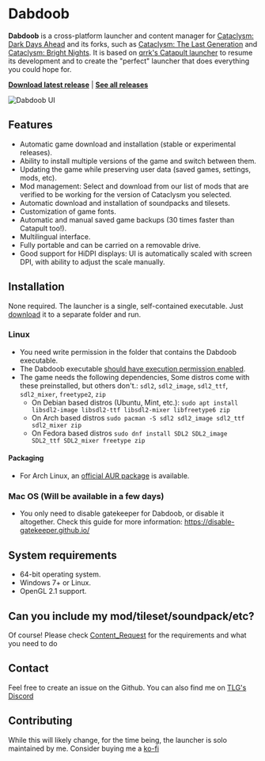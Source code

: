 # Dabdoob

**Dabdoob** is a cross-platform launcher and content manager for [Cataclysm: Dark Days Ahead](https://github.com/CleverRaven/Cataclysm-DDA) and its forks, such as [Cataclysm: The Last Generation](https://github.com/Cataclysm-TLG/Cataclysm-TLG/) and [Cataclysm: Bright Nights](https://github.com/cataclysmbnteam/Cataclysm-BN). It is based on [qrrk's Catapult launcher](https://github.com/qrrk/Catapult) to resume its development and to create the "perfect" launcher that does everything you could hope for.

[**Download latest release**](https://github.com/Hihahahalol/Catapult_Dabdoob/releases/latest)  |  [**See all releases**](https://github.com/Hihahahalol/Catapult_Dabdoob/releases)



![Dabdoob UI](./.github/Dabdoob_ui.gif)

## Features

- Automatic game download and installation (stable or experimental releases).
- Ability to install multiple versions of the game and switch between them.
- Updating the game while preserving user data (saved games, settings, mods, etc).
- Mod management: Select and download from our list of mods that are verified to be working for the version of Cataclysm you selected.
- Automatic download and installation of soundpacks and tilesets.
- Customization of game fonts.
- Automatic and manual saved game backups (30 times faster than Catapult too!).
- Multilingual interface.
- Fully portable and can be carried on a removable drive.
- Good support for HiDPI displays: UI is automatically scaled with screen DPI, with ability to adjust the scale manually.

## Installation

None required. The launcher is a single, self-contained executable. Just [download](https://github.com/Hihahahalol/Catapult_TLG/releases/latest) it to a separate folder and run.

### Linux
- You need write permission in the folder that contains the Dabdoob executable.
- The Dabdoob executable [should have execution permission enabled](https://askubuntu.com/a/485001).
- The game needs the following dependencies, Some distros come with these preinstalled, but others don't.: `sdl2`, `sdl2_image`, `sdl2_ttf`, `sdl2_mixer`, `freetype2`, `zip`
    - On Debian based distros (Ubuntu, Mint, etc.): `sudo apt install libsdl2-image libsdl2-ttf libsdl2-mixer libfreetype6 zip`
    - On Arch based distros `sudo pacman -S sdl2 sdl2_image sdl2_ttf sdl2_mixer zip`
    - On Fedora based distros `sudo dnf install SDL2 SDL2_image SDL2_ttf SDL2_mixer freetype zip`

#### Packaging

- For Arch Linux, an [official AUR package](https://aur.archlinux.org/packages/catapult-bin) is available.

### Mac OS (Will be available in a few days)

 - You only need to disable gatekeeper for Dabdoob, or disable it altogether. Check this guide for more information: https://disable-gatekeeper.github.io/

## System requirements

- 64-bit operating system.
- Windows 7+ or Linux.
- OpenGL 2.1 support.

## Can you include my mod/tileset/soundpack/etc?

Of course! Please check [Content_Request](Content_Request.md) for the requirements and what you need to do

## Contact

Feel free to create an issue on the Github. You can also find me on [TLG's Discord](https://discord.com/invite/zT9sXmZNCK)

## Contributing

While this will likely change, for the time being, the launcher is solo maintained by me. Consider buying me a [ko-fi](https://ko-fi.com/hihahahalol)

